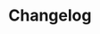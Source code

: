 # Changelog

<!-- 
## v0.1.0 / yyyy-MM-dd

- [Added|Fixed|Renamed|Moved|Changed|Removed] • [summary]
-->
